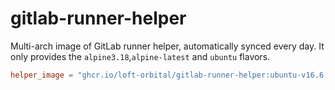 # gitlab-runner-helper

Multi-arch image of GitLab runner helper, automatically synced every day.
It only provides the `alpine3.18`,`alpine-latest` and `ubuntu` flavors.

```toml
helper_image = "ghcr.io/loft-orbital/gitlab-runner-helper:ubuntu-v16.6.1"
```
